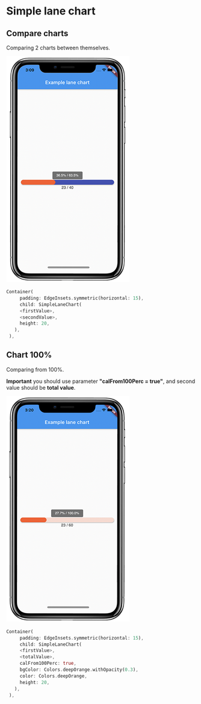 # Simple lane chart
## Compare charts
Comparing 2 charts between themselves.

![Compare Chart](https://github.com/GermanQQ/simple_lane_chart/raw/main/assets/compareChart.png) 
```dart
Container(
     padding: EdgeInsets.symmetric(horizontal: 15),
     child: SimpleLaneChart(
     <firstValue>,
     <secondValue>,
     height: 20,
   ),
 ),
```
## Chart 100%
Comparing from 100%.

**Important** you should use parameter **"calFrom100Perc = true"**, and second value should be **total value**.

![Chart](https://github.com/GermanQQ/simple_lane_chart/raw/main/assets/chart.png) 
```dart
Container(
     padding: EdgeInsets.symmetric(horizontal: 15),
     child: SimpleLaneChart(
     <firstValue>,
     <totalValue>,
     calFrom100Perc: true,
     bgColor: Colors.deepOrange.withOpacity(0.3),
     color: Colors.deepOrange,
     height: 20,
   ),
 ),
```
